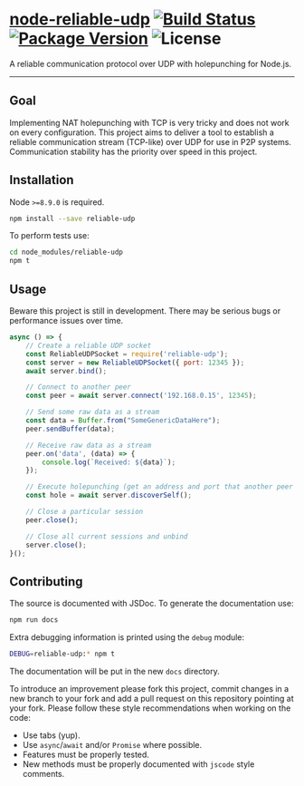 # [node-reliable-udp](https://github.com/walasek/node-reliable-udp) [![Build Status](https://img.shields.io/travis/walasek/node-reliable-udp.svg?style=flat-square)](https://travis-ci.org/walasek/node-reliable-udp) [![Package Version](https://img.shields.io/npm/v/reliable-udp.svg?style=flat-square)](https://www.npmjs.com/walasek/node-reliable-udp) ![License](https://img.shields.io/npm/l/reliable-udp.svg?style=flat-square)

A reliable communication protocol over UDP with holepunching for Node.js.

---

## Goal

Implementing NAT holepunching with TCP is very tricky and does not work on every configuration. This project aims to deliver a tool to establish a reliable communication stream (TCP-like) over UDP for use in P2P systems. Communication stability has the priority over speed in this project.

## Installation

Node `>=8.9.0` is required.

```bash
npm install --save reliable-udp
```

To perform tests use:

```bash
cd node_modules/reliable-udp
npm t
```

## Usage

Beware this project is still in development. There may be serious bugs or performance issues over time.

```javascript
async () => {
    // Create a reliable UDP socket
    const ReliableUDPSocket = require('reliable-udp');
    const server = new ReliableUDPSocket({ port: 12345 });
    await server.bind();

    // Connect to another peer
    const peer = await server.connect('192.168.0.15', 12345);

    // Send some raw data as a stream
    const data = Buffer.from("SomeGenericDataHere");
    peer.sendBuffer(data);

    // Receive raw data as a stream
    peer.on('data', (data) => {
        console.log(`Received: ${data}`);
    });

    // Execute holepunching (get an address and port that another peer over the internet can use to reach this peer)
    const hole = await server.discoverSelf();

    // Close a particular session
    peer.close();

    // Close all current sessions and unbind
    server.close();
}();
```

## Contributing

The source is documented with JSDoc. To generate the documentation use:

```bash
npm run docs
```

Extra debugging information is printed using the `debug` module:

```bash
DEBUG=reliable-udp:* npm t
```

The documentation will be put in the new `docs` directory.

To introduce an improvement please fork this project, commit changes in a new branch to your fork and add a pull request on this repository pointing at your fork. Please follow these style recommendations when working on the code:

* Use tabs (yup).
* Use `async`/`await` and/or `Promise` where possible.
* Features must be properly tested.
* New methods must be properly documented with `jscode` style comments.